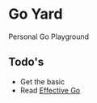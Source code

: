 # Go Yard

Personal Go Playground

## Todo's

* Get the basic
* Read [Effective Go](https://go.dev/doc/effective_go)
